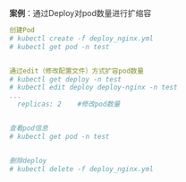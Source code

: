 **<font style="color:rgb(51, 51, 51);">案例</font>**<font style="color:rgb(51, 51, 51);">：通过Deploy对pod数量进行扩缩容</font>

```yaml
创建Pod
# kubectl create -f deploy_nginx.yml
# kubectl get pod -n test


通过edit（修改配置文件）方式扩容pod数量
# kubectl get deploy -n test
# kubectl edit deploy deploy-nginx -n test
...
  replicas: 2    #修改pod数量


查看pod信息
# kubectl get pod -n test


删除deploy
# kubectl delete -f deploy_nginx.yml
```

  
 


